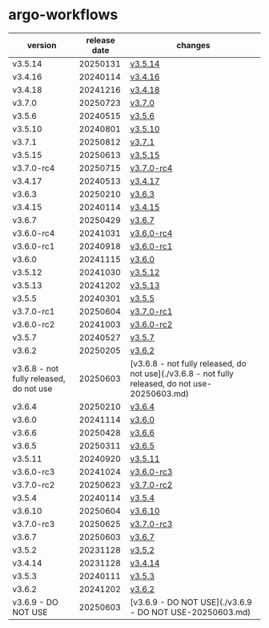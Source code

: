 # argo-workflows	


|version|release date|changes|
|---|---|---|
|v3.5.14|20250131|[v3.5.14](./v3.5.14-20250131.md)|
|v3.4.16|20240114|[v3.4.16](./v3.4.16-20240114.md)|
|v3.4.18|20241216|[v3.4.18](./v3.4.18-20241216.md)|
|v3.7.0|20250723|[v3.7.0](./v3.7.0-20250723.md)|
|v3.5.6|20240515|[v3.5.6](./v3.5.6-20240515.md)|
|v3.5.10|20240801|[v3.5.10](./v3.5.10-20240801.md)|
|v3.7.1|20250812|[v3.7.1](./v3.7.1-20250812.md)|
|v3.5.15|20250613|[v3.5.15](./v3.5.15-20250613.md)|
|v3.7.0-rc4|20250715|[v3.7.0-rc4](./v3.7.0-rc4-20250715.md)|
|v3.4.17|20240513|[v3.4.17](./v3.4.17-20240513.md)|
|v3.6.3|20250210|[v3.6.3](./v3.6.3-20250210.md)|
|v3.4.15|20240114|[v3.4.15](./v3.4.15-20240114.md)|
|v3.6.7|20250429|[v3.6.7](./v3.6.7-20250429.md)|
|v3.6.0-rc4|20241031|[v3.6.0-rc4](./v3.6.0-rc4-20241031.md)|
|v3.6.0-rc1|20240918|[v3.6.0-rc1](./v3.6.0-rc1-20240918.md)|
|v3.6.0|20241115|[v3.6.0](./v3.6.0-20241115.md)|
|v3.5.12|20241030|[v3.5.12](./v3.5.12-20241030.md)|
|v3.5.13|20241202|[v3.5.13](./v3.5.13-20241202.md)|
|v3.5.5|20240301|[v3.5.5](./v3.5.5-20240301.md)|
|v3.7.0-rc1|20250604|[v3.7.0-rc1](./v3.7.0-rc1-20250604.md)|
|v3.6.0-rc2|20241003|[v3.6.0-rc2](./v3.6.0-rc2-20241003.md)|
|v3.5.7|20240527|[v3.5.7](./v3.5.7-20240527.md)|
|v3.6.2|20250205|[v3.6.2](./v3.6.2-20250205.md)|
|v3.6.8 - not fully released, do not use|20250603|[v3.6.8 - not fully released, do not use](./v3.6.8 - not fully released, do not use-20250603.md)|
|v3.6.4|20250210|[v3.6.4](./v3.6.4-20250210.md)|
|v3.6.0|20241114|[v3.6.0](./v3.6.0-20241114.md)|
|v3.6.6|20250428|[v3.6.6](./v3.6.6-20250428.md)|
|v3.6.5|20250311|[v3.6.5](./v3.6.5-20250311.md)|
|v3.5.11|20240920|[v3.5.11](./v3.5.11-20240920.md)|
|v3.6.0-rc3|20241024|[v3.6.0-rc3](./v3.6.0-rc3-20241024.md)|
|v3.7.0-rc2|20250623|[v3.7.0-rc2](./v3.7.0-rc2-20250623.md)|
|v3.5.4|20240114|[v3.5.4](./v3.5.4-20240114.md)|
|v3.6.10|20250604|[v3.6.10](./v3.6.10-20250604.md)|
|v3.7.0-rc3|20250625|[v3.7.0-rc3](./v3.7.0-rc3-20250625.md)|
|v3.6.7|20250603|[v3.6.7](./v3.6.7-20250603.md)|
|v3.5.2|20231128|[v3.5.2](./v3.5.2-20231128.md)|
|v3.4.14|20231128|[v3.4.14](./v3.4.14-20231128.md)|
|v3.5.3|20240111|[v3.5.3](./v3.5.3-20240111.md)|
|v3.6.2|20241202|[v3.6.2](./v3.6.2-20241202.md)|
|v3.6.9 - DO NOT USE|20250603|[v3.6.9 - DO NOT USE](./v3.6.9 - DO NOT USE-20250603.md)|

